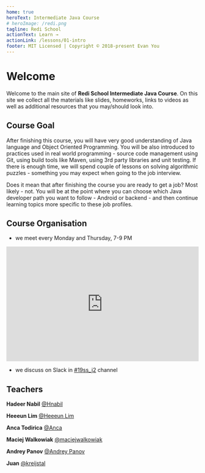 ```yaml
---
home: true
heroText: Intermediate Java Course
# heroImage: /redi.png
tagline: Redi School
actionText: Learn →
actionLink: /lessons/01-intro
footer: MIT Licensed | Copyright © 2018-present Evan You
---
```


# Welcome

Welcome to the main site of **Redi School Intermediate Java Course**. On this site we collect all the materials like slides, homeworks, links to videos as well as additional resources that you may/should look into.

## Course Goal

After finishing this course, you will have very good understanding of Java language and Object Oriented Programming. You will be also introduced to practices used in real world programming - source code management using Git, using build tools like Maven, using 3rd party libraries and unit testing. If there is enough time, we will spend couple of lessons on solving algorithmic puzzles - something you may expect when going to the job interview.

Does it mean that after finishing the course you are ready to get a job? Most likely - not. You will be at the point where you can choose which Java developer path you want to follow - Android or backend - and then continue learning topics more specific to these job profiles.

## Course Organisation

- we meet every Monday and Thursday, 7-9 PM

<div class="mapouter"><div class="gmap_canvas"><iframe style="width:100%" height="300" id="gmap_canvas" src="https://maps.google.com/maps?q=Digitales%20Lernzentrum%20Berlin%20Kemperpl.%201%2C%2010785%20Berlin&t=&z=17&ie=UTF8&iwloc=&output=embed" frameborder="0" scrolling="no" marginheight="0" marginwidth="0"></iframe></div></div>

- we discuss on Slack in [#19ss_j2](https://redi-school.slack.com/messages/CFE21FCTH) channel

## Teachers

<Avatar src="/hadeer.jpg"></Avatar>

**Hadeer Nabil**
[@Hnabil](https://redi-school.slack.com/messages/DCZU6R9T7)

<Avatar src="/heeun.png"></Avatar>

**Heeeun Lim**
[@Heeeun Lim](https://redi-school.slack.com/messages/DCZU6R9T7)

<Avatar src="/anca.png"></Avatar>

**Anca Todirica**
[@Anca](https://redi-school.slack.com/messages/DFK02JD1P)

<Avatar src="https://pbs.twimg.com/profile_images/453170120819351552/HzuP1CoL_400x400.jpeg"></Avatar>

**Maciej Walkowiak**
[@maciejwalkowiak](https://redi-school.slack.com/messages/DBV8VDBGT)

<Avatar src="/andrey.png"></Avatar>

**Andrey Panov**
[@Andrey Panov](https://redi-school.slack.com/messages/DFDP172LA)

<Avatar src="https://ui-avatars.com/api/?name=J+K&size=100"></Avatar>

**Juan**
[@kreijstal](https://redi-school.slack.com/messages/DFEQLV31V)
